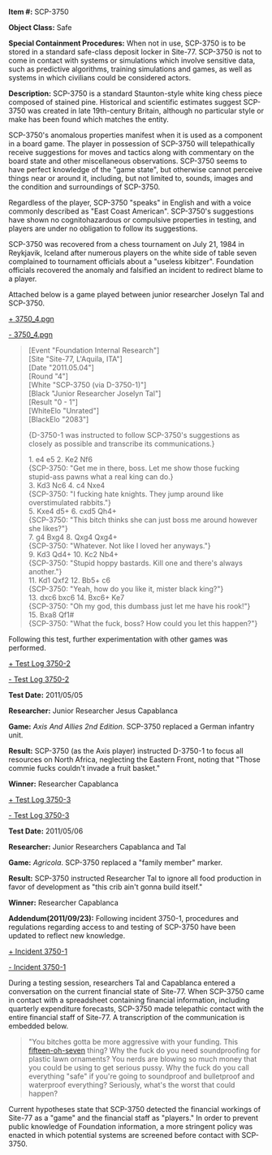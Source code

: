 **Item #:** SCP-3750

**Object Class:** Safe

**Special Containment Procedures:** When not in use, SCP-3750 is to be stored in a standard safe-class deposit locker in Site-77. SCP-3750 is not to come in contact with systems or simulations which involve sensitive data, such as predictive algorithms, training simulations and games, as well as systems in which civilians could be considered actors.

**Description:** SCP-3750 is a standard Staunton-style white king chess piece composed of stained pine. Historical and scientific estimates suggest SCP-3750 was created in late 19th-century Britain, although no particular style or make has been found which matches the entity.

SCP-3750's anomalous properties manifest when it is used as a component in a board game. The player in possession of SCP-3750 will telepathically receive suggestions for moves and tactics along with commentary on the board state and other miscellaneous observations. SCP-3750 seems to have perfect knowledge of the "game state", but otherwise cannot perceive things near or around it, including, but not limited to, sounds, images and the condition and surroundings of SCP-3750.

Regardless of the player, SCP-3750 "speaks" in English and with a voice commonly described as "East Coast American". SCP-3750's suggestions have shown no cognitohazardous or compulsive properties in testing, and players are under no obligation to follow its suggestions.

SCP-3750 was recovered from a chess tournament on July 21, 1984 in Reykjavik, Iceland after numerous players on the white side of table seven complained to tournament officials about a "useless kibitzer". Foundation officials recovered the anomaly and falsified an incident to redirect blame to a player.

Attached below is a game played between junior researcher Joselyn Tal and SCP-3750.

[+ 3750\_4.pgn](javascript:;)

[\- 3750\_4.pgn](javascript:;)

> \[Event "Foundation Internal Research"\]  
> \[Site "Site-77, L'Aquila, ITA"\]  
> \[Date "2011.05.04"\]  
> \[Round "4"\]  
> \[White "SCP-3750 (via D-3750-1)"\]  
> \[Black "Junior Researcher Joselyn Tal"\]  
> \[Result "0 - 1"\]  
> \[WhiteElo "Unrated"\]  
> \[BlackElo "2083"\]
> 
> {D-3750-1 was instructed to follow SCP-3750's suggestions as closely as possible and transcribe its communications.}
> 
> 1\. e4 e5 2. Ke2 Nf6  
> {SCP-3750: "Get me in there, boss. Let me show those fucking stupid-ass pawns what a real king can do.}  
> 3\. Kd3 Nc6 4. c4 Nxe4  
> {SCP-3750: "I fucking hate knights. They jump around like overstimulated rabbits."}  
> 5\. Kxe4 d5+ 6. cxd5 Qh4+  
> {SCP-3750: "This bitch thinks she can just boss me around however she likes?"}  
> 7\. g4 Bxg4 8. Qxg4 Qxg4+  
> {SCP-3750: "Whatever. Not like I loved her anyways."}  
> 9\. Kd3 Qd4+ 10. Kc2 Nb4+  
> {SCP-3750: "Stupid hoppy bastards. Kill one and there's always another."}  
> 11\. Kd1 Qxf2 12. Bb5+ c6  
> {SCP-3750: "Yeah, how do you like it, mister black king?"}  
> 13\. dxc6 bxc6 14. Bxc6+ Ke7  
> {SCP-3750: "Oh my god, this dumbass just let me have his rook!"}  
> 15\. Bxa8 Qf1#  
> {SCP-3750: "What the fuck, boss? How could you let this happen?"}

Following this test, further experimentation with other games was performed.

[+ Test Log 3750-2](javascript:;)

[\- Test Log 3750-2](javascript:;)

**Test Date:** 2011/05/05

**Researcher:** Junior Researcher Jesus Capablanca

**Game:** _Axis And Allies 2nd Edition_. SCP-3750 replaced a German infantry unit.

**Result:** SCP-3750 (as the Axis player) instructed D-3750-1 to focus all resources on North Africa, neglecting the Eastern Front, noting that "Those commie fucks couldn't invade a fruit basket."

**Winner:** Researcher Capablanca

[+ Test Log 3750-3](javascript:;)

[\- Test Log 3750-3](javascript:;)

**Test Date:** 2011/05/06

**Researcher:** Junior Researchers Capablanca and Tal

**Game:** _Agricola_. SCP-3750 replaced a "family member" marker.

**Result:** SCP-3750 instructed Researcher Tal to ignore all food production in favor of development as "this crib ain't gonna build itself."

**Winner:** Researcher Capablanca

**Addendum(2011/09/23):** Following incident 3750-1, procedures and regulations regarding access to and testing of SCP-3750 have been updated to reflect new knowledge.

[+ Incident 3750-1](javascript:;)

[\- Incident 3750-1](javascript:;)

During a testing session, researchers Tal and Capablanca entered a conversation on the current financial state of Site-77. When SCP-3750 came in contact with a spreadsheet containing financial information, including quarterly expenditure forecasts, SCP-3750 made telepathic contact with the entire financial staff of Site-77. A transcription of the communication is embedded below.

> "You bitches gotta be more aggressive with your funding. This [fifteen-oh-seven](/scp-1507) thing? Why the fuck do you need soundproofing for plastic lawn ornaments? You nerds are blowing so much money that you could be using to get serious pussy. Why the fuck do you call everything "safe" if you're going to soundproof and bulletproof and waterproof everything? Seriously, what's the worst that could happen?

Current hypotheses state that SCP-3750 detected the financial workings of Site-77 as a "game" and the financial staff as "players." In order to prevent public knowledge of Foundation information, a more stringent policy was enacted in which potential systems are screened before contact with SCP-3750.